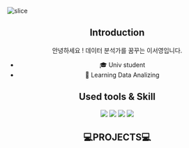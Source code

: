
![slice](https://capsule-render.vercel.app/api?type=slice&color=auto&height=200&text=I'm%201eeseo👩🏻‍💻&fontAlign=70&rotate=13&fontAlignY=25&desc=seulzzang's%20GitHub&descAlign=70.&descAlignY=44)



<div align=center>
 
## Introduction

안녕하세요 ! 데이터 분석가를 꿈꾸는 이서영입니다.
- 🎓 Univ student
- 🌱 Learning Data Analizing

## Used tools & Skill 
<img src="https://img.shields.io/badge/Python-3776AB?style=flat&logo=Python&logoColor=white"/>
<img src="https://img.shields.io/badge/R-276DC3?style=flat&logo=R&logoColor=white"/>
<img src="https://img.shields.io/badge/MySQL-4479A1?style=flat&logo=MySQL&logoColor=white"/>
<img src="https://img.shields.io/badge/MongoDB-47A248?style=flat&logo=MongoDB&logoColor=white"/>



 ## 💻PROJECTS💻
 
 


</div>

